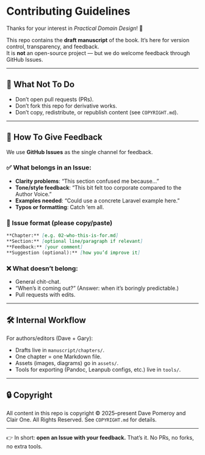 # Contributing Guidelines

Thanks for your interest in *Practical Domain Design*! 🎉  

This repo contains the **draft manuscript** of the book. It’s here for version control, transparency, and feedback.  
It is **not** an open-source project — but we do welcome feedback through GitHub Issues.

---

## 🚫 What Not To Do
- Don’t open pull requests (PRs).  
- Don’t fork this repo for derivative works.  
- Don’t copy, redistribute, or republish content (see `COPYRIGHT.md`).  

---

## 🙌 How To Give Feedback
We use **GitHub Issues** as the single channel for feedback.  

### ✅ What belongs in an Issue:
- **Clarity problems**: “This section confused me because…”  
- **Tone/style feedback**: “This bit felt too corporate compared to the Author Voice.”  
- **Examples needed**: “Could use a concrete Laravel example here.”  
- **Typos or formatting**: Catch ‘em all.  

### 📝 Issue format (please copy/paste)
```markdown
**Chapter:** [e.g. 02-who-this-is-for.md]  
**Section:** [optional line/paragraph if relevant]  
**Feedback:** [your comment]  
**Suggestion (optional):** [how you’d improve it]
````

### ❌ What doesn’t belong:

* General chit-chat.
* “When’s it coming out?” (Answer: when it’s boringly predictable.)
* Pull requests with edits.

---

## 🛠 Internal Workflow

For authors/editors (Dave + Gary):

* Drafts live in `manuscript/chapters/`.
* One chapter = one Markdown file.
* Assets (images, diagrams) go in `assets/`.
* Tools for exporting (Pandoc, Leanpub configs, etc.) live in `tools/`.

---

## 🔒 Copyright

All content in this repo is copyright © 2025–present Dave Pomeroy and Clair One.
All Rights Reserved. See `COPYRIGHT.md` for details.

---

👉 In short: **open an Issue with your feedback.** That’s it. No PRs, no forks, no extra tools.

```
